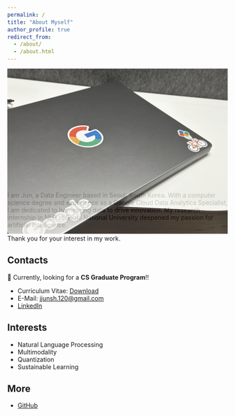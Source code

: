 ```yaml
---
permalink: /
title: "About Myself"
author_profile: true
redirect_from:
  - /about/
  - /about.html
---
```


<div style="height: 250px;"><img src="../images/laptop.jpg" width="100%" style="object-fit:cover; opacity: .8;"/></div><br/>

I am Jun, a Data Engineer based in Seoul, South Korea. With a computer science degree and experience as a Google Cloud Data Analytics Specialist, I am dedicated to harnessing data to drive innovation. My research internship in NLP at Seoul National University deepened my passion for artificial intelligence.

Thank you for your interest in my work.

## Contacts

🔎 Currently, looking for a **CS Graduate Program**!!

- Curriculum Vitae: [Download](https://raw.githubusercontent.com/JJunShim/JJunShim/main/CV-JaejunShim.pdf)
- E-Mail: [jjunsh.120@gmail.com](mailto:jjunsh.120@gmail.com)
- [LinkedIn](https://www.linkedin.com/in/jjunshim/)

## Interests

- Natural Language Processing
- Multimodality
- Quantization
- Sustainable Learning

## More

- [GitHub](https://github.com/JJunShim)
